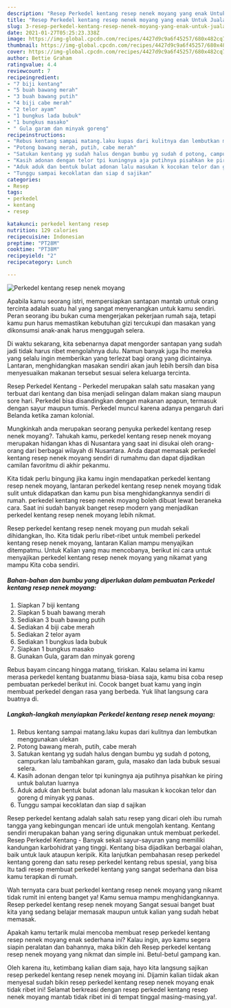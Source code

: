 ```yaml
---
description: "Resep Perkedel kentang resep nenek moyang yang enak Untuk Jualan"
title: "Resep Perkedel kentang resep nenek moyang yang enak Untuk Jualan"
slug: 3-resep-perkedel-kentang-resep-nenek-moyang-yang-enak-untuk-jualan
date: 2021-01-27T05:25:23.338Z
image: https://img-global.cpcdn.com/recipes/4427d9c9a6f45257/680x482cq70/perkedel-kentang-resep-nenek-moyang-foto-resep-utama.jpg
thumbnail: https://img-global.cpcdn.com/recipes/4427d9c9a6f45257/680x482cq70/perkedel-kentang-resep-nenek-moyang-foto-resep-utama.jpg
cover: https://img-global.cpcdn.com/recipes/4427d9c9a6f45257/680x482cq70/perkedel-kentang-resep-nenek-moyang-foto-resep-utama.jpg
author: Bettie Graham
ratingvalue: 4.4
reviewcount: 7
recipeingredient:
- "7 biji kentang"
- "5 buah bawang merah"
- "3 buah bawang putih"
- "4 biji cabe merah"
- "2 telor ayam"
- "1 bungkus lada bubuk"
- "1 bungkus masako"
- " Gula garam dan minyak goreng"
recipeinstructions:
- "Rebus kentang sampai matang.laku kupas dari kulitnya dan lembutkan menggunakan ulekan"
- "Potong bawang merah, putih, cabe merah"
- "Satukan kentang yg sudah halus dengan bumbu yg sudah d potong, campurkan lalu tambahkan garam, gula, masako dan lada bubuk sesuai selera."
- "Kasih adonan dengan telor tpi kuningnya aja putihnya pisahkan ke piring untuk balutan luarnya"
- "Aduk aduk dan bentuk bulat adonan lalu masukan k kocokan telor dan goreng d minyak yg panas."
- "Tunggu sampai kecoklatan dan siap d sajikan"
categories:
- Resep
tags:
- perkedel
- kentang
- resep

katakunci: perkedel kentang resep 
nutrition: 129 calories
recipecuisine: Indonesian
preptime: "PT28M"
cooktime: "PT38M"
recipeyield: "2"
recipecategory: Lunch

---
```



![Perkedel kentang resep nenek moyang](https://img-global.cpcdn.com/recipes/4427d9c9a6f45257/680x482cq70/perkedel-kentang-resep-nenek-moyang-foto-resep-utama.jpg)

Apabila kamu seorang istri, mempersiapkan santapan mantab untuk orang tercinta adalah suatu hal yang sangat menyenangkan untuk kamu sendiri. Peran seorang ibu bukan cuma mengerjakan pekerjaan rumah saja, tetapi kamu pun harus memastikan kebutuhan gizi tercukupi dan masakan yang dikonsumsi anak-anak harus menggugah selera.

Di waktu  sekarang, kita sebenarnya dapat mengorder santapan yang sudah jadi tidak harus ribet mengolahnya dulu. Namun banyak juga lho mereka yang selalu ingin memberikan yang terlezat bagi orang yang dicintainya. Lantaran, menghidangkan masakan sendiri akan jauh lebih bersih dan bisa menyesuaikan makanan tersebut sesuai selera keluarga tercinta. 

Resep Perkedel Kentang - Perkedel merupakan salah satu masakan yang terbuat dari kentang dan bisa menjadi selingan dalam makan siang maupun sore hari. Perkedel bisa disandingkan dengan makanan apapun, termasuk dengan sayur maupun tumis. Perkedel muncul karena adanya pengaruh dari Belanda ketika zaman kolonial.

Mungkinkah anda merupakan seorang penyuka perkedel kentang resep nenek moyang?. Tahukah kamu, perkedel kentang resep nenek moyang merupakan hidangan khas di Nusantara yang saat ini disukai oleh orang-orang dari berbagai wilayah di Nusantara. Anda dapat memasak perkedel kentang resep nenek moyang sendiri di rumahmu dan dapat dijadikan camilan favoritmu di akhir pekanmu.

Kita tidak perlu bingung jika kamu ingin mendapatkan perkedel kentang resep nenek moyang, lantaran perkedel kentang resep nenek moyang tidak sulit untuk didapatkan dan kamu pun bisa menghidangkannya sendiri di rumah. perkedel kentang resep nenek moyang boleh dibuat lewat beraneka cara. Saat ini sudah banyak banget resep modern yang menjadikan perkedel kentang resep nenek moyang lebih nikmat.

Resep perkedel kentang resep nenek moyang pun mudah sekali dihidangkan, lho. Kita tidak perlu ribet-ribet untuk membeli perkedel kentang resep nenek moyang, lantaran Kalian mampu menyajikan ditempatmu. Untuk Kalian yang mau mencobanya, berikut ini cara untuk menyajikan perkedel kentang resep nenek moyang yang nikamat yang mampu Kita coba sendiri.

<!--inarticleads1-->

##### Bahan-bahan dan bumbu yang diperlukan dalam pembuatan Perkedel kentang resep nenek moyang:

1. Siapkan 7 biji kentang
1. Siapkan 5 buah bawang merah
1. Sediakan 3 buah bawang putih
1. Sediakan 4 biji cabe merah
1. Sediakan 2 telor ayam
1. Sediakan 1 bungkus lada bubuk
1. Siapkan 1 bungkus masako
1. Gunakan  Gula, garam dan minyak goreng


Rebus bayam cincang hingga matang, tiriskan. Kalau selama ini kamu merasa perkedel kentang buatanmu biasa-biasa saja, kamu bisa coba resep pembuatan perkedel berikut ini. Cocok banget buat kamu yang ingin membuat perkedel dengan rasa yang berbeda. Yuk lihat langsung cara buatnya di. 

<!--inarticleads2-->

##### Langkah-langkah menyiapkan Perkedel kentang resep nenek moyang:

1. Rebus kentang sampai matang.laku kupas dari kulitnya dan lembutkan menggunakan ulekan
1. Potong bawang merah, putih, cabe merah
1. Satukan kentang yg sudah halus dengan bumbu yg sudah d potong, campurkan lalu tambahkan garam, gula, masako dan lada bubuk sesuai selera.
1. Kasih adonan dengan telor tpi kuningnya aja putihnya pisahkan ke piring untuk balutan luarnya
1. Aduk aduk dan bentuk bulat adonan lalu masukan k kocokan telor dan goreng d minyak yg panas.
1. Tunggu sampai kecoklatan dan siap d sajikan


Resep perkedel kentang adalah salah satu resep yang dicari oleh ibu rumah tangga yang kebingungan mencari ide untuk mengolah kentang. Kentang sendiri merupakan bahan yang sering digunakan untuk membuat perkedel. Resep Perkedel Kentang - Banyak sekali sayur-sayuran yang memiliki kandungan karbohidrat yang tinggi. Kentang bisa dijadikan berbagai olahan, baik untuk lauk ataupun keripik. Kita lanjutkan pembahasan resep perkedel kentang goreng dan satu resep perkedel kentang rebus spesial, yang bisa Itu tadi resep membuat perkedel kentang yang sangat sederhana dan bisa kamu terapkan di rumah. 

Wah ternyata cara buat perkedel kentang resep nenek moyang yang nikamt tidak rumit ini enteng banget ya! Kamu semua mampu menghidangkannya. Resep perkedel kentang resep nenek moyang Sangat sesuai banget buat kita yang sedang belajar memasak maupun untuk kalian yang sudah hebat memasak.

Apakah kamu tertarik mulai mencoba membuat resep perkedel kentang resep nenek moyang enak sederhana ini? Kalau ingin, ayo kamu segera siapin peralatan dan bahannya, maka bikin deh Resep perkedel kentang resep nenek moyang yang nikmat dan simple ini. Betul-betul gampang kan. 

Oleh karena itu, ketimbang kalian diam saja, hayo kita langsung sajikan resep perkedel kentang resep nenek moyang ini. Dijamin kalian tiidak akan menyesal sudah bikin resep perkedel kentang resep nenek moyang enak tidak ribet ini! Selamat berkreasi dengan resep perkedel kentang resep nenek moyang mantab tidak ribet ini di tempat tinggal masing-masing,ya!.


